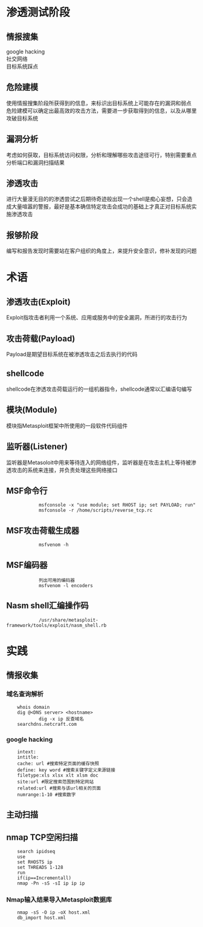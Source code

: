 # 渗透测试阶段

## 情报搜集
google hacking  
社交网络  
目标系统踩点

## 危险建模
使用情报搜集阶段所获得到的信息，来标识出目标系统上可能存在的漏洞和弱点  
危险建模可以确定出最高效的攻击方法，需要进一步获取得到的信息，以及从哪里攻破目标系统

## 漏洞分析
考虑如何获取，目标系统访问权限，分析和理解哪些攻击途径可行，特别需要重点分析端口和漏洞扫描结果

## 渗透攻击
进行大量漫无目的的渗透尝试之后期待奇迹般出现一个shell是痴心妄想，只会造成大量喧嚣的警报，最好是基本确信特定攻击会成功的基础上才真正对目标系统实施渗透攻击

## 报够阶段
编写和报告发现时需要站在客户组织的角度上，来提升安全意识，修补发现的问题

# 术语
## 渗透攻击(Exploit)
Exploit指攻击者利用一个系统、应用或服务中的安全漏洞，所进行的攻击行为

## 攻击荷载(Payload)
Payload是期望目标系统在被渗透攻击之后去执行的代码

## shellcode
shellcode在渗透攻击荷载运行的一组机器指令，shellcode通常以汇编语句编写

## 模块(Module)
模块指Metasploit框架中所使用的一段软件代码组件

## 监听器(Listener)
监听器是Metasoloit中用来等待连入的网络组件，监听器是在攻击主机上等待被渗透攻击的系统来连接，并负责处理这些网络接口

## MSF命令行
                msfconsole -x "use module; set RHOST ip; set PAYLOAD; run"
                msfconsole -r /home/scripts/reverse_tcp.rc

## MSF攻击荷载生成器
                msfvenom -h
## MSF编码器
                列出可用的编码器
                msfvenom -l encoders 

## Nasm shell汇编操作码
                /usr/share/metasploit-framework/tools/exploit/nasm_shell.rb

# 实践
## 情报收集
### 域名查询解析
        whois domain
        dig @<DNS server> <hostname>
                dig -x ip 反查域名
        searchdns.netcraft.com
### google hacking
        intext:  
        intitle:
        cache: url #搜索特定页面的缓存快照
        define: key word #搜索关键字定义来源链接
        filetype:xls xlsx xlt xlsm doc
        site:url #限定搜索范围到特定网站
        related:url #搜索与该url相关的页面
        numrange:1-10 #搜索数字

## 主动扫描
## nmap TCP空闲扫描
        search ipidseq
        use 
        set RHOSTS ip
        set THREADS 1-128
        run
        if(ip==Incrementall)
        nmap -Pn -sS -sI ip ip ip


### Nmap输入结果导入Metasploit数据库
        nmap -sS -O ip -oX host.xml
        db_import host.xml


